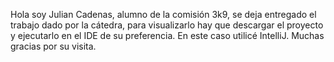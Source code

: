 Hola soy Julian Cadenas, alumno de la comisión 3k9, se deja entregado el trabajo dado por la cátedra, para visualizarlo hay que descargar el proyecto y ejecutarlo en el IDE de su preferencia. En este caso utilicé IntelliJ. Muchas gracias por su visita.
